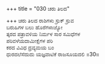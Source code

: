 +++
title = "030 ಚರು ತಿಲದ"

+++
ಚರು ತಿಲದ ರಾಶಿಗಳು ಸ್ರುಕ್ ಸ್ರುವ   
ಬರುಹಿಗಳ ಬಲು ಹೊರೆಗಳಾಜ್ಯೋ  
ತ್ಕರದ ಪತ್ರಾವಳಿಯ ನಿರ್ಮಳ  ಸಾರ ಸಮಿಧೆಗಳ  
ಪರಿವಳೆಯದಾಮೀಕ್ಷೆಗಳ ಪರಿ  
ಕರದ ವಿವಿಧ ದ್ರವ್ಯಮಯ ಬಂ  
ಧುರದಲೆಸೆದುದು ಯಜ್ಞವಾಟಿಕೆ ರಾಜಸೂಯದಲಿ     ॥30॥